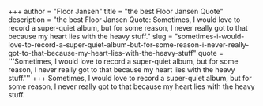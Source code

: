 +++
author = "Floor Jansen"
title = "the best Floor Jansen Quote"
description = "the best Floor Jansen Quote: Sometimes, I would love to record a super-quiet album, but for some reason, I never really got to that because my heart lies with the heavy stuff."
slug = "sometimes-i-would-love-to-record-a-super-quiet-album-but-for-some-reason-i-never-really-got-to-that-because-my-heart-lies-with-the-heavy-stuff"
quote = '''Sometimes, I would love to record a super-quiet album, but for some reason, I never really got to that because my heart lies with the heavy stuff.'''
+++
Sometimes, I would love to record a super-quiet album, but for some reason, I never really got to that because my heart lies with the heavy stuff.
